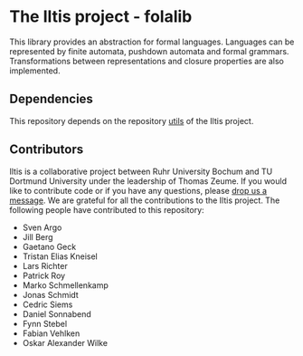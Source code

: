 # The Iltis project - folalib

This library provides an abstraction for formal languages. Languages can be represented by finite automata, pushdown automata and formal grammars. Transformations between representations and closure properties are also implemented.

## Dependencies

This repository depends on the repository [utils](https://github.com/iltis-edu/utils) of the Iltis project.

## Contributors

Iltis is a collaborative project between Ruhr University Bochum and TU Dortmund University under the leadership of Thomas Zeume. If you would like to contribute code or if you have any questions, please [drop us a message](mailto:iltis-feedback@ls1.cs.uni-dortmund.de).
We are grateful for all the contributions to the Iltis project. The following people have contributed to this repository:

* Sven Argo
* Jill Berg
* Gaetano Geck
* Tristan Elias Kneisel
* Lars Richter
* Patrick Roy
* Marko Schmellenkamp
* Jonas Schmidt
* Cedric Siems
* Daniel Sonnabend
* Fynn Stebel
* Fabian Vehlken
* Oskar Alexander Wilke
